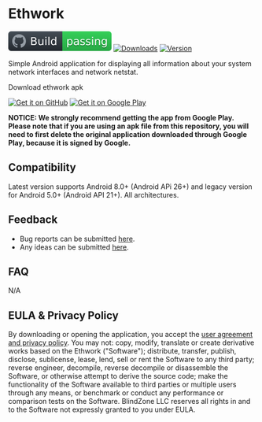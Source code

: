# Ethwork
[![Build status](https://github.com/BlindZoneLLC/BlindZoneLLC/blob/main/badge.svg)](https:/github.com/BlindZoneLLC/ethwork-apk/actions) [![Downloads](https://img.shields.io/github/downloads/BlindZoneLLC/ethwork-apk/total.svg?color=blue?style=flat)](https://BlindZoneLLC/ethwork-apk/releases/latest) [![Version](https://img.shields.io/github/v/release/BlindZoneLLC/ethwork-apk??color=bluelabel=version)](https://BlindZoneLLC/ethwork-apk/releases)

Simple Android application for displaying all information about your system network interfaces and network netstat.

Download ethwork apk

[<img src="https://raw.githubusercontent.com/andOTP/andOTP/master/assets/badges/get-it-on-github.png" alt="Get it on GitHub" height="80">](https://github.com/BlindZoneLLC/ethwork-apk/releases/latest)
[<img src="https://play.google.com/intl/en_us/badges/images/generic/en_badge_web_generic.png" alt="Get it on Google Play" height="80">](https://play.google.com/store/apps/details?id=com.ddm.ethwork)

**NOTICE: We strongly recommend getting the app from Google Play. Please note that if you are using an apk file from this repository, you will need to first delete the original application downloaded through Google Play, because it is signed by Google.** 
  
## Compatibility
Latest version supports Android 8.0+ (Android APi 26+) and legacy version for Android 5.0+ (Android API 21+). All architectures.

## Feedback 
* Bug reports can be submitted [here](https://github.com/BlindZoneLLC/ethwork-apk/issues).
* Any ideas can be submitted [here](https://github.com//BlindZoneLLC/ethwork-apk/discussions).

## FAQ
N/A

## EULA & Privacy Policy
By downloading or opening the application, you accept the [user agreement and privacy policy](https://blindzone.org/eula). 
You may not: copy, modify, translate or create derivative works based on the  Ethwork ("Software"); distribute, transfer, publish, disclose, sublicense, lease, lend, sell or rent the Software to any third party; reverse engineer, decompile, reverse decompile or disassemble the Software, or otherwise attempt to derive the source code; make the functionality of the Software available to third parties or multiple users through any means, or benchmark or conduct any performance or comparison tests on the Software. BlindZone LLC reserves all rights in and to the Software not expressly granted to you under EULA.
